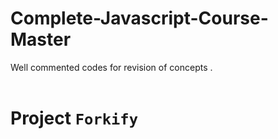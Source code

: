 # Complete-Javascript-Course-Master
Well commented codes for revision of concepts .<br><br>
# Project `Forkify`
